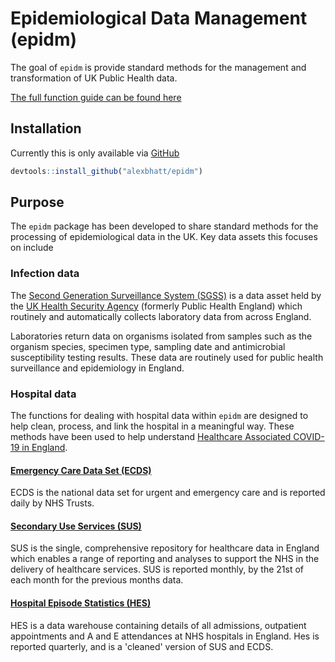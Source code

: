 
# Epidemiological Data Management (epidm)

<!-- badges: start -->
<!-- badges: end -->

The goal of `epidm` is provide standard methods for the management and transformation of UK Public Health data.

[The full function guide can be found here](https://alexbhatt.github.io/epidm/)

## Installation

Currently this is only available via [GitHub](https://github.com/alexbhatt/epidm)

``` r
devtools::install_github("alexbhatt/epidm")
```
## Purpose

The `epidm` package has been developed to share standard methods for the 
processing of epidemiological data in the UK. Key data assets this focuses on include

### Infection data

The [Second Generation Surveillance System (SGSS)](https://sgss.phe.org.uk/) is a data asset held by the [UK Health Security Agency](https://www.gov.uk/government/publications/securing-our-health-the-uk-health-security-agency/securing-our-health-the-uk-health-security-agency) (formerly Public Health England) which routinely and automatically collects laboratory data from across England.

Laboratories return data on organisms isolated from samples such as the organism species, specimen type, sampling date and antimicrobial susceptibility testing results. These data are routinely used for public health surveillance and epidemiology in England. 

### Hospital data

The functions for dealing with hospital data within `epidm` are designed to help clean, process, and link the hospital in a meaningful way. These methods have been used to help understand [Healthcare Associated COVID-19 in England](https://www.medrxiv.org/content/10.1101/2021.02.16.21251625v1).

#### [Emergency Care Data Set (ECDS)](https://digital.nhs.uk/data-and-information/data-collections-and-data-sets/data-sets/emergency-care-data-set-ecds)
ECDS is the national data set for urgent and emergency care and is reported daily by NHS Trusts.

#### [Secondary Use Services (SUS)](https://digital.nhs.uk/services/secondary-uses-service-sus)
SUS is the single, comprehensive repository for healthcare data in England which enables a range of reporting and analyses to support the NHS in the delivery of healthcare services.
SUS is reported monthly, by the 21st of each month for the previous months data.

#### [Hospital Episode Statistics (HES)](https://digital.nhs.uk/data-and-information/data-tools-and-services/data-services/hospital-episode-statistics)
HES is a data warehouse containing details of all admissions, outpatient appointments and A and E attendances at NHS hospitals in England.
Hes is reported quarterly, and is a 'cleaned' version of SUS and ECDS.
